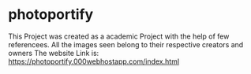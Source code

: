 # photoportify
This Project  was created as a academic Project with the help of few referencees.
All the images seen belong to their respective creators and owners
The website Link is: https://photoportify.000webhostapp.com/index.html
